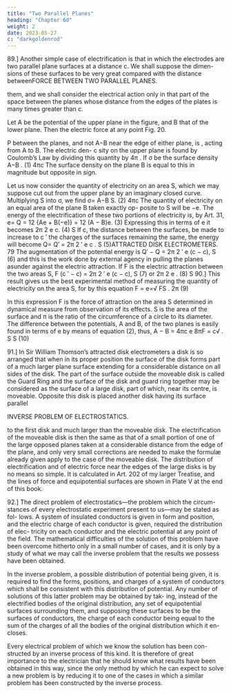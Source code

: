 ```yaml
---
title: "Two Parallel Planes"
heading: "Chapter 6d"
weight: 2
date: 2023-05-27
c: "darkgoldenrod"
---
```




89.] Another simple case of electrification is that in which the electrodes
are two parallel plane surfaces at a distance c. We shall suppose the dimen-
sions of these surfaces to be very great compared with the distance betweenFORCE BETWEEN TWO PARALLEL PLANES.

them, and we shall consider the electrical action only in that part of the space
between the planes whose distance from the edges of the plates is many times
greater than c.

Let A be the potential of the upper plane in the figure, and
B that of the lower plane. Then the electric force at any point
Fig. 20.

P between the planes, and not
A−B
near the edge of either plane, is
, acting from A to B. The electric den-
c
sity on the upper plane is found by Coulomb’s Law by dividing this quantity
by 4π . If σ be the surface density
A−B
.
(1)
4πc
The surface density on the plane B is equal to this in magnitude but opposite
in sign.

Let us now consider the quantity of electricity on an area S, which we
may suppose cut out from the upper plane by an imaginary closed curve.
Multiplying S into σ, we find
σ=
A−B
S.
(2)
4πc
The quantity of electricity on an equal area of the plane B taken exactly op-
posite to S will be −e. The energy of the electrification of these two portions
of electricity is, by Art. 31,
e=
Q = 12 {Ae + B(−e)} = 12 (A − B)e.
(3)
Expressing this in terms of e it becomes
2π 2
e c.
(4)
S
If c, the distance between the surfaces, be made to increase to c ′ the
charges of the surfaces remaining the same, the energy will become
Q=
Q′ =
2π 2 ′
e c .
S
(5)ATTRACTED DISK ELECTROMETERS.
79
The augmentation of the potential energy is
Q′ − Q =
2π 2 ′
e (c − c),
S
(6)
and this is the work done by external agency in pulling the planes asunder
against the electric attraction.
If F is the electric attraction between the two areas S,
F (c ′ − c) =
2π 2 ′
e (c − c),
S
(7)
or
2π 2
e .
(8)
S
90.] This result gives us the best experimental method of measuring the
quantity of electricity on the area S, for by this equation
F =
e=√
FS
.
2π
(9)

In this expression F is the force of attraction on the area S determined
in dynamical measure from observation of its effects. S is the area of the
surface and π is the ratio of the circumference of a circle to its diameter.
The difference between the potentials, A and B, of the two planes is easily
found in terms of e by means of equation (2), thus,
A − B = 4πc
e
8πF
= c√
.
S
S
(10)

91.] In Sir William Thomson’s attracted disk electrometers a disk is so
arranged that when in its proper position the surface of the disk forms part
of a much larger plane surface extending for a considerable distance on all
sides of the disk. The part of the surface outside the moveable disk is called
the Guard Ring and the surface of the disk and guard ring together may be
considered as the surface of a large disk, part of which, near its centre, is
moveable. Opposite this disk is placed another disk having its surface parallel

INVERSE PROBLEM OF ELECTROSTATICS.

to the first disk and much larger than the moveable disk. The electrification
of the moveable disk is then the same as that of a small portion of one of
the large opposed planes taken at a considerable distance from the edge of
the plane, and only very small corrections are needed to make the formulæ
already given apply to the case of the moveable disk.
The distribution of electrification and of electric force near the edges of
the large disks is by no means so simple. It is calculated in Art. 202 of my
larger Treatise, and the lines of force and equipotential surfaces are shown in
Plate V at the end of this book.

92.] The direct problem of electrostatics—the problem which the circum-
stances of every electrostatic experiment present to us—may be stated as fol-
lows.
A system of insulated conductors is given in form and position, and the
electric charge of each conductor is given, required the distribution of elec-
tricity on each conductor and the electric potential at any point of the field.
The mathematical difficulties of the solution of this problem have been
overcome hitherto only in a small number of cases, and it is only by a study
of what we may call the inverse problem that the results we possess have
been obtained.

In the inverse problem, a possible distribution of potential being given, it
is required to find the forms, positions, and charges of a system of conductors
which shall be consistent with this distribution of potential.
Any number of solutions of this latter problem may be obtained by tak-
ing, instead of the electrified bodies of the original distribution, any set of
equipotential surfaces surrounding them, and supposing these surfaces to be
the surfaces of conductors, the charge of each conductor being equal to the
sum of the charges of all the bodies of the original distribution which it en-
closes.

Every electrical problem of which we know the solution has been con-
structed by an inverse process of this kind. It is therefore of great importance
to the electrician that he should know what results have been obtained in this
way, since the only method by which he can expect to solve a new problem
is by reducing it to one of the cases in which a similar problem has been
constructed by the inverse process.

